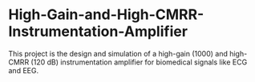 # High-Gain-and-High-CMRR-Instrumentation-Amplifier
This project is the design and simulation of a high-gain (1000) and high-CMRR (120 dB) instrumentation amplifier for biomedical signals like ECG and EEG.
